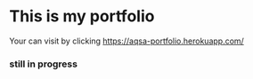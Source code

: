 # This is my portfolio
Your can visit by clicking  https://aqsa-portfolio.herokuapp.com/


### still in progress
